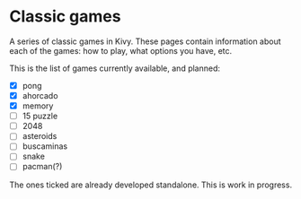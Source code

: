 # Classic games

A series of classic games in Kivy. These pages contain information about each of the games: how to play, what options you have, etc.

This is the list of games currently available, and planned:

- [x] pong
- [x] ahorcado
- [x] memory
- [ ] 15 puzzle
- [ ] 2048
- [ ] asteroids
- [ ] buscaminas
- [ ] snake
- [ ] pacman(?)

The ones ticked are already developed standalone. This is work in progress.
